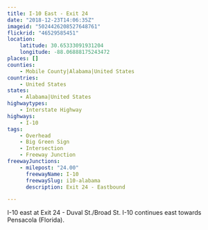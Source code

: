 ```yaml
---
title: I-10 East - Exit 24
date: "2018-12-23T14:06:35Z"
imageid: "5024426208527648761"
flickrid: "46529585451"
location:
    latitude: 30.65333091931204
    longitude: -88.06888175243472
places: []
counties:
    - Mobile County|Alabama|United States
countries:
    - United States
states:
    - Alabama|United States
highwaytypes:
    - Interstate Highway
highways:
    - I-10
tags:
    - Overhead
    - Big Green Sign
    - Intersection
    - Freeway Junction
freewayJunctions:
    - milepost: "24.00"
      freewayName: I-10
      freewaySlug: i10-alabama
      description: Exit 24 - Eastbound

---
```

I-10 east at Exit 24 - Duval St./Broad St.  I-10 continues east towards Pensacola (Florida).